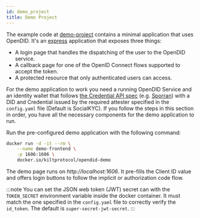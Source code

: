 ```yaml
---
id: demo_project
title: Demo Project
---
```


The example code at [demo-project](https://github.com/KILTprotocol/opendid/tree/main/demo-project) contains a minimal application that uses OpenDID.
It's an [express](https://expressjs.com) application that exposes three things:

- A login page that handles the dispatching of the user to the OpenDID service.
- A callback page for one of the OpenID Connect flows supported to accept the token.
- A protected resource that only authenticated users can access.

For the demo application to work you need a running OpenDID Service and an identity wallet that follows [the Credential API spec](https://github.com/KILTprotocol/spec-ext-credential-api) (e.g. [Sporran](https://www.sporran.org/)) with a DID and Credential issued by the required attester specified in the `config.yaml` file (Default is SocialKYC).
If you follow the steps in this section in order, you have all the necessary components for the demo application to run.

Run the pre-configured demo application with the following command:

```bash
docker run -d -it --rm \
    --name demo-frontend \
    -p 1606:1606 \
    docker.io/kiltprotocol/opendid-demo
```

The demo page runs on _http://localhost:1606_. It pre-fills the Client ID value and offers login buttons to follow the implicit or authorization code flow.

:::note
You can set the JSON web token (JWT) secret can with the `TOKEN_SECRET` environment variable inside the docker container. It must match
the one specified in the `config.yaml` file to correctly verify the `id_token`. The default is `super-secret-jwt-secret`.
:::
